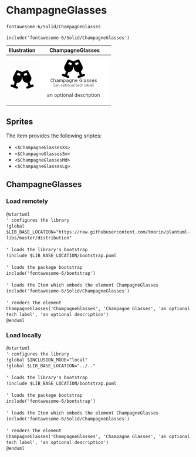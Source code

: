 # ChampagneGlasses


```text
fontawesome-6/Solid/ChampagneGlasses
```

```text
include('fontawesome-6/Solid/ChampagneGlasses')
```



| Illustration | ChampagneGlasses |
| :---: | :---: |
| ![illustration for Illustration](../../fontawesome-6/Solid/ChampagneGlasses.png) | ![illustration for ChampagneGlasses](../../fontawesome-6/Solid/ChampagneGlasses.Local.png) |



## Sprites
The item provides the following sriptes:

- `<$ChampagneGlassesXs>`
- `<$ChampagneGlassesSm>`
- `<$ChampagneGlassesMd>`
- `<$ChampagneGlassesLg>`





## ChampagneGlasses

### Load remotely
```plantuml
@startuml
' configures the library
!global $LIB_BASE_LOCATION="https://raw.githubusercontent.com/tmorin/plantuml-libs/master/distribution"

' loads the library's bootstrap
!include $LIB_BASE_LOCATION/bootstrap.puml

' loads the package bootstrap
include('fontawesome-6/bootstrap')

' loads the Item which embeds the element ChampagneGlasses
include('fontawesome-6/Solid/ChampagneGlasses')

' renders the element
ChampagneGlasses('ChampagneGlasses', 'Champagne Glasses', 'an optional tech label', 'an optional description')
@enduml
```

### Load locally
```plantuml
@startuml
' configures the library
!global $INCLUSION_MODE="local"
!global $LIB_BASE_LOCATION="../.."

' loads the library's bootstrap
!include $LIB_BASE_LOCATION/bootstrap.puml

' loads the package bootstrap
include('fontawesome-6/bootstrap')

' loads the Item which embeds the element ChampagneGlasses
include('fontawesome-6/Solid/ChampagneGlasses')

' renders the element
ChampagneGlasses('ChampagneGlasses', 'Champagne Glasses', 'an optional tech label', 'an optional description')
@enduml
```


